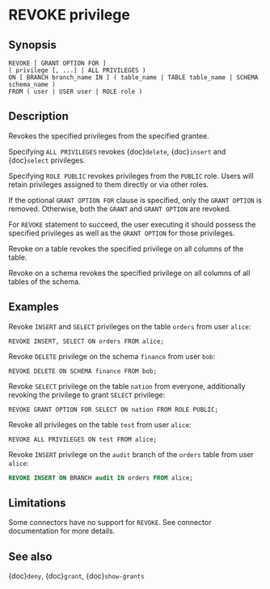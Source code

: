 # REVOKE privilege

## Synopsis

```text
REVOKE [ GRANT OPTION FOR ]
( privilege [, ...] | ALL PRIVILEGES )
ON [ BRANCH branch_name IN ] ( table_name | TABLE table_name | SCHEMA schema_name )
FROM ( user | USER user | ROLE role )
```

## Description

Revokes the specified privileges from the specified grantee.

Specifying `ALL PRIVILEGES` revokes {doc}`delete`, {doc}`insert` and {doc}`select` privileges.

Specifying `ROLE PUBLIC` revokes privileges from the `PUBLIC` role. Users will retain privileges assigned to them directly or via other roles.

If the optional `GRANT OPTION FOR` clause is specified, only the `GRANT OPTION`
is removed. Otherwise, both the `GRANT` and `GRANT OPTION` are revoked.

For `REVOKE` statement to succeed, the user executing it should possess the specified privileges as well as the `GRANT OPTION` for those privileges.

Revoke on a table revokes the specified privilege on all columns of the table.

Revoke on a schema revokes the specified privilege on all columns of all tables of the schema.

## Examples

Revoke `INSERT` and `SELECT` privileges on the table `orders` from user `alice`:

```
REVOKE INSERT, SELECT ON orders FROM alice;
```

Revoke `DELETE` privilege on the schema `finance` from user `bob`:

```
REVOKE DELETE ON SCHEMA finance FROM bob;
```

Revoke `SELECT` privilege on the table `nation` from everyone, additionally revoking the privilege to grant `SELECT` privilege:

```
REVOKE GRANT OPTION FOR SELECT ON nation FROM ROLE PUBLIC;
```

Revoke all privileges on the table `test` from user `alice`:

```
REVOKE ALL PRIVILEGES ON test FROM alice;
```

Revoke `INSERT` privilege on the `audit` branch of the `orders` table from user
`alice`:

```sql
REVOKE INSERT ON BRANCH audit IN orders FROM alice;
```

## Limitations

Some connectors have no support for `REVOKE`.
See connector documentation for more details.

## See also

{doc}`deny`, {doc}`grant`, {doc}`show-grants`
